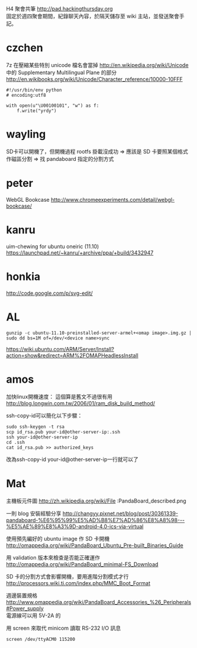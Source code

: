 


 H4 聚會共筆 <http://pad.hackingthursday.org>  
固定於週四聚會期間，紀錄聊天內容，於隔天儲存至 wiki 主站，並發送聚會手記。

# czchen

7z 在壓縮某些特別 unicode 檔名會當掉
<http://en.wikipedia.org/wiki/Unicode>  
中的 Supplementary Multilingual Plane 的部分
<http://en.wikibooks.org/wiki/Unicode/Character_reference/10000-10FFF>  


    #!/usr/bin/env python
    # encoding:utf8
    
    with open(u"\U00100101", "w") as f:
        f.write("yrdy")


# wayling

SD卡可以開機了，但開機過程 rootfs 掛載沒成功
=> 應該是 SD 卡要照某個格式作磁區分割
=> 找 pandaboard 指定的分割方式

# peter

WebGL Bookcase
<http://www.chromeexperiments.com/detail/webgl-bookcase/>  

# kanru

uim-chewing for ubuntu oneiric (11.10)
<https://launchpad.net/~kanru/+archive/ppa/+build/3432947>  

# honkia

<http://code.google.com/p/svg-edit/>  

# AL


    gunzip -c ubuntu-11.10-preinstalled-server-armel+<omap image>.img.gz | sudo dd bs=1M of=/dev/<device name>sync

<https://wiki.ubuntu.com/ARM/Server/Install?action=show&redirect=ARM%2FOMAPHeadlessInstall>  


# amos

加快linux開機速度：
這個算是舊文不過很有用
<http://blog.longwin.com.tw/2006/01/ram_disk_build_method/>  

ssh-copy-id可以簡化以下步驟：

    sudo ssh-keygen -t rsa
    scp id_rsa.pub your-id@other-server-ip:.ssh
    ssh your-id@other-server-ip
    cd .ssh
    cat id_rsa.pub >> authorized_keys


改為ssh-copy-id your-id@other-server-ip一行就可以了

# Mat

主機板元件圖
<http://zh.wikipedia.org/wiki/File>  :PandaBoard_described.png

一則 blog 安裝經驗分享
<http://changyy.pixnet.net/blog/post/30361339-pandaboard-%E6%95%99%E5%AD%B8%E7%AD%86%E8%A8%98---%E5%AE%89%E8%A3%9D-android-4.0-ics-via-virtual>  

使用預先編好的 ubuntu image 作  SD 卡開機
<http://omappedia.org/wiki/PandaBoard_Ubuntu_Pre-built_Binaries_Guide>  

用 validation 版本來檢查是否能正確運作
<http://omappedia.org/wiki/PandaBoard_minimal-FS_Download>  

SD 卡的分割方式會影響開機，要用進階分割模式才行
<http://processors.wiki.ti.com/index.php/MMC_Boot_Format>  

週邊裝置規格
<http://www.omappedia.org/wiki/PandaBoard_Accessories_%26_Peripherals#Power_supply>  
電源線可以用 5V-2A 的

用 screen 來取代 minicom 讀取 RS-232 I/O 訊息


    screen /dev/ttyACM0 115200
